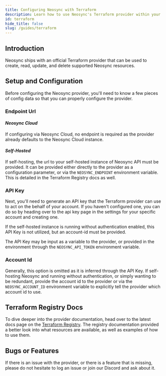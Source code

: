 ```yaml
---
title: Configuring Neosync with Terraform
description: Learn how to use Neosync's Terraform provider within your GitOps flow to manage your Terraform infrastructure
id: terraform
hide_title: false
slug: /guides/terraform
---
```


## Introduction

Neosync ships with an official Terraform provider that can be used to create, read, update, and delete supported Neosync resources.

## Setup and Configuration

Before configuring the Neosync provider, you'll need to know a few pieces of config data so that you can properly configure the provider.

### Endpoint Url

#### _Neosync Cloud_

If configuring via Neosync Cloud, no endpoint is required as the provider already defaults to the Neosync Cloud instance.

#### _Self-Hosted_

If self-hosting, the url to your self-hosted instance of Neosync API must be provided.
It can be provided either directly to the provider as a configuration parameter, or via the `NEOSYNC_ENDPOINT` environment variable. This is detailed in the Terraform Registry docs as well.

### API Key

Next, you'll need to generate an API key that the Terraform provider can use to act on the behalf of your account.
If you haven't configured one, you can do so by heading over to the api key page in the settings for your specific account and creating one.

If the self-hosted instance is running without authentication enabled, this API Key is not utilized, but an account-id must be provided.

The API Key may be input as a variable to the provider, or provided in the environment through the `NEOSYNC_API_TOKEN` environment variable.

### Account Id

Generally, this option is omitted as it is inferred through the API Key.
If self-hosting Neosync and running without authentication, or simply wanting to be redundant, provide the account id to the provider or via the `NEOSYNC_ACCOUNT_ID` environment variable to explicitly tell the provider which account id to use.

## Terraform Registry Docs

To dive deeper into the provider documentation, head over to the latest docs page on the [Terraform Registry](https://registry.terraform.io/providers/Groupe-Hevea/neosync/latest/docs).
The registry documentation provided a better look into what resources are available, as well as examples of how to use them.

## Bugs or Features

If there is an issue with the provider, or there is a feature that is missing, please do not hesitate to log an issue or join our Discord and ask about it.
